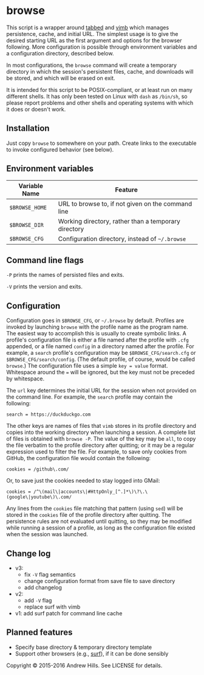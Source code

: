 # browse

This script is a wrapper around [tabbed](http://tools.suckless.org/tabbed/) and
[vimb](https://github.com/fanglingsu/vimb/) which manages persistence, cache,
and initial URL. The simplest usage is to give the desired starting URL as the
first argument and options for the browser following. More configuration is
possible through environment variables and a configuration directory, described
below.

In most configurations, the `browse` command will create a temporary directory
in which the session's persistent files, cache, and downloads will be stored,
and which will be erased on exit.

It is intended for this script to be POSIX-compliant, or at least run on many
different shells. It has only been tested on Linux with `dash` as `/bin/sh`, so
please report problems and other shells and operating systems with which it
does or doesn't work.

## Installation

Just copy `browse` to somewhere on your path. Create links to the executable to
invoke configured behavior (see below).

## Environment variables

| Variable Name  | Feature                                              |
| -------------- | ---------------------------------------------------- |
| `$BROWSE_HOME` | URL to browse to, if not given on the command line   |
| `$BROWSE_DIR`  | Working directory, rather than a temporary directory |
| `$BROWSE_CFG`  | Configuration directory, instead of `~/.browse`      |

## Command line flags

`-P` prints the names of persisted files and exits.

`-V` prints the version and exits.

## Configuration

Configuration goes in `$BROWSE_CFG`, or `~/.browse` by default. Profiles are
invoked by launching `browse` with the profile name as the program name. The
easiest way to accomplish this is usually to create symbolic links. A profile's
configuration file is either a file named after the profile with `.cfg`
appended, or a file named `config` in a directory named after the profile. For
example, a `search` profile's configuration may be `$BROWSE_CFG/search.cfg` or
`$BROWSE_CFG/search/config`. (The default profile, of course, would be called
`browse`.) The configuration file uses a simple `key = value` format.
Whitespace around the `=` will be ignored, but the key must not be preceded by
whitespace.

The `url` key determines the initial URL for the session when not provided on
the command line. For example, the `search` profile may contain the following:
```
search = https://duckduckgo.com
```
The other keys are names of files that `vimb` stores in its profile directory
and copies into the working directory when launching a session. A complete list
of files is obtained with `browse -P`. The value of the key may be `all`, to
copy the file verbatim to the profile directory after quitting; or it may be a
regular expression used to filter the file. For example, to save only cookies
from GitHub, the configuration file would contain the following:
```
cookies = /github\.com/
```
Or, to save just the cookies needed to stay logged into GMail:
```
cookies = /^\(mail\|accounts\|#HttpOnly_[^.]*\)\?\.\(google\|youtube\)\.com/
```
Any lines from the `cookies` file matching that pattern (using `sed`) will be
stored in the `cookies` file of the profile directory after quitting. The
persistence rules are not evaluated until quitting, so they may be modified
while running a session of a profile, as long as the configuration file existed
when the session was launched.

## Change log

- v3:
  - fix `-V` flag semantics
  - change configuration format from save file to save directory
  - add changelog
- v2:
  - add `-V` flag
  - replace surf with vimb
- v1: add surf patch for command line cache

## Planned features

- Specify base directory & temporary directory template
- Support other browsers (e.g., [surf](http://surf.suckless.org/)), if it can be done sensibly

Copyright © 2015-2016 Andrew Hills. See LICENSE for details.
